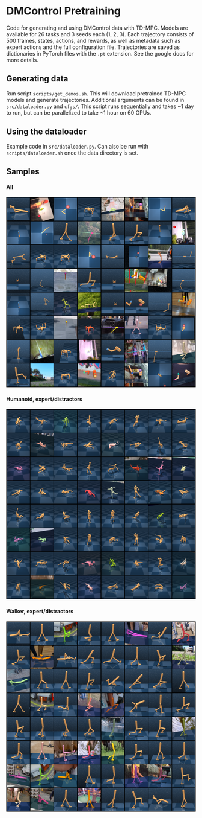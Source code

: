 # DMControl Pretraining

Code for generating and using DMControl data with TD-MPC. Models are available for 26 tasks and 3 seeds each (1, 2, 3). Each trajectory consists of 500 frames, states, actions, and rewards, as well as metadata such as expert actions and the full configuration file. Trajectories are saved as dictionaries in PyTorch files with the `.pt` extension. See the google docs for more details.


## Generating data

Run script `scripts/get_demos.sh`. This will download pretrained TD-MPC models and generate trajectories. Additional arguments can be found in `src/dataloader.py` and `cfgs/`. This script runs sequentially and takes ~1 day to run, but can be parallelized to take ~1 hour on 60 GPUs.


## Using the dataloader

Example code in `src/dataloader.py`. Can also be run with `scripts/dataloader.sh` once the data directory is set.


## Samples

#### All

![all](samples/imgs_all.png)

#### Humanoid, expert/distractors

![humanoid](samples/imgs_humanoid-stand_humanoid-walk_humanoid-run.png)

#### Walker, expert/distractors

![walker](samples/imgs_walker-stand_walker-walk_walker-run.png)
